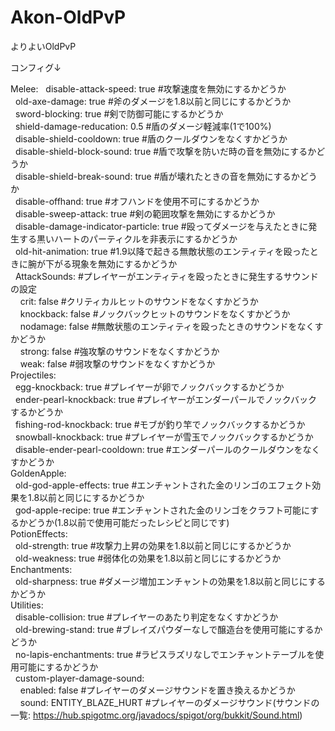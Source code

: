 # Akon-OldPvP
 よりよいOldPvP

コンフィグ↓

Melee:
&nbsp;&nbsp;disable-attack-speed: true #攻撃速度を無効にするかどうか  
&nbsp;&nbsp;old-axe-damage: true #斧のダメージを1.8以前と同じにするかどうか  
&nbsp;&nbsp;sword-blocking: true #剣で防御可能にするかどうか  
&nbsp;&nbsp;shield-damage-reducation: 0.5 #盾のダメージ軽減率(1で100%)  
&nbsp;&nbsp;disable-shield-cooldown: true #盾のクールダウンをなくすかどうか  
&nbsp;&nbsp;disable-shield-block-sound: true #盾で攻撃を防いだ時の音を無効にするかどうか  
&nbsp;&nbsp;disable-shield-break-sound: true #盾が壊れたときの音を無効にするかどうか  
&nbsp;&nbsp;disable-offhand: true #オフハンドを使用不可にするかどうか  
&nbsp;&nbsp;disable-sweep-attack: true #剣の範囲攻撃を無効にするかどうか  
&nbsp;&nbsp;disable-damage-indicator-particle: true #殴ってダメージを与えたときに発生する黒いハートのパーティクルを非表示にするかどうか  
&nbsp;&nbsp;old-hit-animation: true #1.9以降で起きる無敵状態のエンティティを殴ったときに腕が下がる現象を無効にするかどうか  
&nbsp;&nbsp;AttackSounds: #プレイヤーがエンティティを殴ったときに発生するサウンドの設定  
&nbsp;&nbsp;&nbsp;&nbsp;crit: false #クリティカルヒットのサウンドをなくすかどうか  
&nbsp;&nbsp;&nbsp;&nbsp;knockback: false #ノックバックヒットのサウンドをなくすかどうか  
&nbsp;&nbsp;&nbsp;&nbsp;nodamage: false #無敵状態のエンティティを殴ったときのサウンドをなくすかどうか  
&nbsp;&nbsp;&nbsp;&nbsp;strong: false #強攻撃のサウンドをなくすかどうか  
&nbsp;&nbsp;&nbsp;&nbsp;weak: false #弱攻撃のサウンドをなくすかどうか  
Projectiles:  
&nbsp;&nbsp;egg-knockback: true #プレイヤーが卵でノックバックするかどうか  
&nbsp;&nbsp;ender-pearl-knockback: true #プレイヤーがエンダーパールでノックバックするかどうか  
&nbsp;&nbsp;fishing-rod-knockback: true #モブが釣り竿でノックバックするかどうか  
&nbsp;&nbsp;snowball-knockback: true #プレイヤーが雪玉でノックバックするかどうか  
&nbsp;&nbsp;disable-ender-pearl-cooldown: true #エンダーパールのクールダウンをなくすかどうか  
GoldenApple:  
&nbsp;&nbsp;old-god-apple-effects: true #エンチャントされた金のリンゴのエフェクト効果を1.8以前と同じにするかどうか  
&nbsp;&nbsp;god-apple-recipe: true #エンチャントされた金のリンゴをクラフト可能にするかどうか(1.8以前で使用可能だったレシピと同じです)  
PotionEffects:  
&nbsp;&nbsp;old-strength: true #攻撃力上昇の効果を1.8以前と同じにするかどうか  
&nbsp;&nbsp;old-weakness: true #弱体化の効果を1.8以前と同じにするかどうか  
Enchantments:  
&nbsp;&nbsp;old-sharpness: true #ダメージ増加エンチャントの効果を1.8以前と同じにするかどうか  
Utilities:  
&nbsp;&nbsp;disable-collision: true #プレイヤーのあたり判定をなくすかどうか  
&nbsp;&nbsp;old-brewing-stand: true #ブレイズパウダーなしで醸造台を使用可能にするかどうか  
&nbsp;&nbsp;no-lapis-enchantments: true #ラピスラズリなしでエンチャントテーブルを使用可能にするかどうか  
&nbsp;&nbsp;custom-player-damage-sound:  
&nbsp;&nbsp;&nbsp;&nbsp;enabled: false #プレイヤーのダメージサウンドを置き換えるかどうか  
&nbsp;&nbsp;&nbsp;&nbsp;sound: ENTITY_BLAZE_HURT #プレイヤーのダメージサウンド(サウンドの一覧: https://hub.spigotmc.org/javadocs/spigot/org/bukkit/Sound.html)
